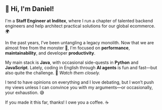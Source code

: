 ## 👋 Hi, I'm Daniel!

I'm a **Staff Engineer at Inditex**, where I run a chapter of talented backend engineers and help architect practical solutions for our global ecommerce. 🌍

In the past years, I’ve been untangling a legacy monolith. Now that we are almost free from the monster 🐉, I'm focused on **performance**, **maintainability**, and developer **productivity**.

My main stack is **Java**, with occasional side-quests in **Python** and **JavaScript**. Lately, coding in English through **AI agents** is fun and fast—but also quite the challenge. 🤖 _Watch them closely._

I tend to have opinions on everything and I love debating, but I won’t push my views unless I can convince you with my arguments—or occasionally, your exhaustion. 😅

If you made it this far, thanks! I owe you a coffee. ☕

